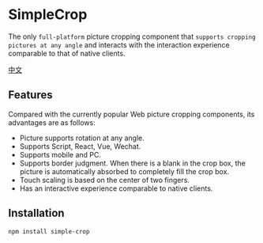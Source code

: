 
# SimpleCrop

The only `full-platform` picture cropping component that `supports cropping pictures at any angle` and interacts with the interaction experience comparable to that of native clients.

[中文](README.md)

## Features

Compared with the currently popular Web picture cropping components, its advantages are as follows:

- Picture supports rotation at any angle.
- Supports Script, React, Vue, Wechat.
- Supports mobile and PC.
- Supports border judgment. When there is a blank in the crop box, the picture is automatically absorbed to completely fill the crop box.
- Touch scaling is based on the center of two fingers.
- Has an interactive experience comparable to native clients.

## Installation

```bash
npm install simple-crop
```

